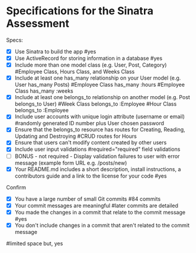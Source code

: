 # Specifications for the Sinatra Assessment

Specs:
- [x] Use Sinatra to build the app 
#yes
- [x] Use ActiveRecord for storing information in a database 
#yes
- [x] Include more than one model class (e.g. User, Post, Category) #Employee Class, Hours Class, and Weeks Class
- [x] Include at least one has_many relationship on your User model (e.g. User has_many Posts) 
#Employee Class has_many :hours
#Employee Class has_many :weeks
- [x] Include at least one belongs_to relationship on another model (e.g. Post belongs_to User) 
#Week Class belongs_to :Employee
#Hour Class belongs_to :Employee
- [x] Include user accounts with unique login attribute (username or email) 
#randomly generated ID number plus User chosen password
- [x] Ensure that the belongs_to resource has routes for Creating, Reading, Updating and Destroying 
#CRUD routes for Hours 
- [x] Ensure that users can't modify content created by other users
- [x] Include user input validations
#required="required" field validations
- [ ] BONUS - not required - Display validation failures to user with error message (example form URL e.g. /posts/new)
- [x] Your README.md includes a short description, install instructions, a contributors guide and a link to the license for your code 
#yes

Confirm
- [x] You have a large number of small Git commits 
#84 commits
- [x] Your commit messages are meaningful 
#later commits are detailed
- [x] You made the changes in a commit that relate to the commit message #yes
- [x] You don't include changes in a commit that aren't related to the    commit message 

#limited space but, yes
